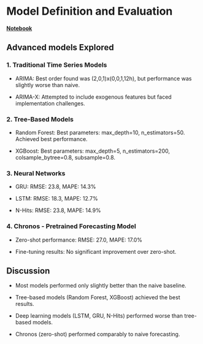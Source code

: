 # Model Definition and Evaluation

**[Notebook](model_tree.ipynb)**

## Advanced models Explored

### 1. Traditional Time Series Models

- ARIMA: Best order found was (2,0,1)x(0,0,1,12h), but performance was slightly worse than naive.

- ARIMA-X: Attempted to include exogenous features but faced implementation challenges.

### 2. Tree-Based Models

- Random Forest: Best parameters: max_depth=10, n_estimators=50. Achieved best performance.

- XGBoost: Best parameters: max_depth=5, n_estimators=200, colsample_bytree=0.8, subsample=0.8.

### 3. Neural Networks

- GRU: RMSE: 23.8, MAPE: 14.3%

- LSTM: RMSE: 18.3, MAPE: 12.7%

- N-Hits: RMSE: 23.8, MAPE: 14.9%

### 4. Chronos - Pretrained Forecasting Model

- Zero-shot performance: RMSE: 27.0, MAPE: 17.0%

- Fine-tuning results: No significant improvement over zero-shot.

## Discussion

- Most models performed only slightly better than the naive baseline.

- Tree-based models (Random Forest, XGBoost) achieved the best results.

- Deep learning models (LSTM, GRU, N-Hits) performed worse than tree-based models.

- Chronos (zero-shot) performed comparably to naive forecasting.
